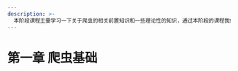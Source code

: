 ```yaml
---
description: >-
  本阶段课程主要学习一下关于爬虫的相关前置知识和一些理论性的知识，通过本阶段的课程我们能够知道什么是爬虫，都有那些分类，爬虫能干什么等，同时还会站在爬虫的角度复习一下http协议。
---
```


# 第一章 爬虫基础

